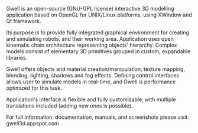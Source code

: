 Gwell is an open-source (GNU-GPL license) interactive 3D modelling application based on OpenGL for UNIX/Linux platforms, using XWindow and Qt framework.

Its purpose is to provide fully integrated graphical environment for creating and simulating robots, and their
working area. Application uses open kinematic chain architecture representing objects' hierarchy. Complex models
consist of elementary 3D primitives grouped in custom, expandable libraries.

Gwell offers objects and material creation/manipulation, texture mapping, blending, lighting, shadows and fog effects. 
Defining control interfaces allows user to simulate models in real-time, and Gwell is performance optimized for this task. 

Application's interface is flexible and fully customizable, with multiple translations included (adding new ones is possible).

For full information, documentation, manuals, and screenshots please visit: gwell3d.appspot.com
